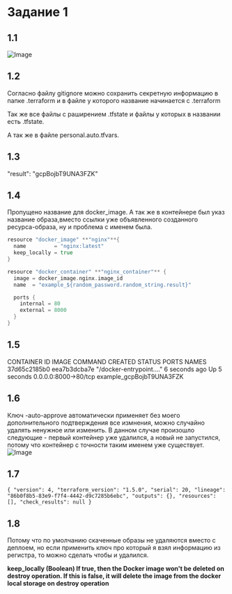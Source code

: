 # Задание 1

## 1.1
![Image](https://i.imgur.com/3W6udH3.png)

## 1.2
Согласно файлу gitignore можно сохранить секретную информацию в папке .terraform и в файле у которого название начинается с .terraform

Так же все файлы с раширением .tfstate и файлы у которых в названии есть .tfstate.

А так же в файле personal.auto.tfvars.

## 1.3
"result": "gcpBojbT9UNA3FZK"

## 1.4
Пропущено название для docker_image. А так же в контейнере был указ название образа,вместо ссылки уже объявленного созданного ресурса-образа, ну и проблема с именем была.

``` GO
resource "docker_image" **"nginx"**{
  name         = "nginx:latest"
  keep_locally = true
}

resource "docker_container" **"nginx_container"** {
  image = docker_image.nginx.image_id
  name  = "example_${random_password.random_string.result}"

  ports {
    internal = 80
    external = 8000
  }
}
```
## 1.5
CONTAINER ID   IMAGE          COMMAND                  CREATED         STATUS         PORTS                  NAMES 
37d65c2185b0   eea7b3dcba7e   "/docker-entrypoint.…"   6 seconds ago   Up 5 seconds   0.0.0.0:8000->80/tcp   example_gcpBojbT9UNA3FZK

## 1.6
Ключ -auto-approve автоматически применяет без моего дополнительного подтверждения все измнения, можно случайно удалять ненужное или изменить.
В данном случае произошло следующие - первый контейнер уже удалился, а новый не запустился, потому что контейнер с точности таким именем уже существует.
![Image](https://i.imgur.com/fpNcPlN.png)

## 1.7
`
{
  "version": 4,
  "terraform_version": "1.5.0",
  "serial": 20,
  "lineage": "86b0f8b5-83e9-f7f4-4442-d9c7285b6ebc",
  "outputs": {},
  "resources": [],
  "check_results": null
}
`
## 1.8
Потому что по умолчанию скаченные образы не удаляются вместо с деплоем, но если применить ключ про который я взял информацию из регистра, то можно сделать чтобы и удалился.

**keep_locally (Boolean) If true, then the Docker image won't be deleted on destroy operation. If this is false, it will delete the image from the docker local storage on destroy operation**